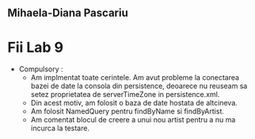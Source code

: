 ## Mihaela-Diana Pascariu
# Fii Lab 9
* Compulsory : 
    * Am implmentat toate cerintele. Am avut probleme la conectarea bazei de date la consola din persistence, deoarece nu reuseam sa setez proprietatea de serverTimeZone in persistence.xml.
    * Din acest motiv, am folosit o baza de date hostata de altcineva.
    * Am folosit NamedQuery pentru findByName si findByArtist.
    * Am comentat blocul de creere a unui nou artist pentru a nu ma incurca la testare.